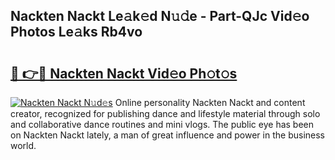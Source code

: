 ## Nackten Nackt Le𝚊k𝚎d N𝚞𝚍e - Part-QJc Vid𝚎o Photos Le𝚊ks Rb4vo

# <h2><a href="http://fb76lup.evod.top/?m=Nackten+Nackt">🔗 👉🔴 Nackten Nackt Vid𝚎o Ph𝚘t𝚘s</a></h2>

[![Nackten Nackt N𝚞d𝚎s](https://i.imgur.com/8V9OHl7.gif)](http://fb76lup.evod.top/?m=Nackten+Nackt)
Online personality Nackten Nackt and content creator, recognized for publishing dance and lifestyle material through solo and collaborative dance routines and mini vlogs. The public eye has been on Nackten Nackt lately, a man of great influence and power in the business world. 
